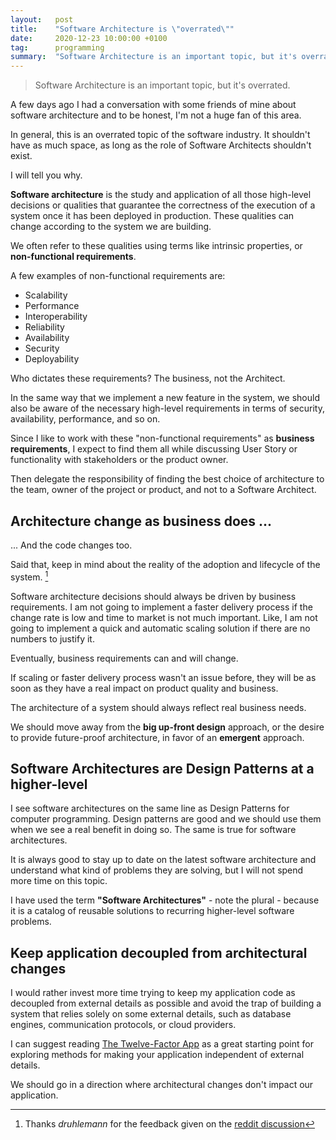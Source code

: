 ```yaml
---
layout:   post
title:    "Software Architecture is \"overrated\""
date:     2020-12-23 10:00:00 +0100
tag:      programming
summary:  "Software Architecture is an important topic, but it's overrated."
---
```


> Software Architecture is an important topic, but it's overrated.

A few days ago I had a conversation with some friends of mine about software architecture and to be honest, I'm not a huge fan of this area.

In general, this is an overrated topic of the software industry. It shouldn't have as much space, as long as the role of Software Architects shouldn't exist.

I will tell you why.

**Software architecture** is the study and application of all those high-level decisions or qualities that guarantee the correctness of the execution of a system once it has been deployed in production. These qualities can change according to the system we are building.

We often refer to these qualities using terms like intrinsic properties, or **non-functional requirements**.

A few examples of non-functional requirements are:

- Scalability
- Performance
- Interoperability
- Reliability
- Availability
- Security
- Deployability

Who dictates these requirements? The business, not the Architect.

In the same way that we implement a new feature in the system, we should also be aware of the necessary high-level requirements in terms of security, availability, performance, and so on.

Since I like to work with these "non-functional requirements" as **business requirements**, I expect to find them all while discussing User Story or functionality with stakeholders or the product owner.

Then delegate the responsibility of finding the best choice of architecture to the team, owner of the project or product, and not to a Software Architect.

## Architecture change as business does ...

... And the code changes too.

Said that, keep in mind about the reality of the adoption and lifecycle of the system. [^1]

Software architecture decisions should always be driven by business requirements. I am not going to implement a faster delivery process if the change rate is low and time to market is not much important. Like, I am not going to implement a quick and automatic scaling solution if there are no numbers to justify it.

Eventually, business requirements can and will change.

If scaling or faster delivery process wasn't an issue before, they will be as soon as they have a real impact on product quality and business.

The architecture of a system should always reflect real business needs.

We should move away from the **big up-front design** approach, or the desire to provide future-proof architecture, in favor of an **emergent** approach.

## Software Architectures are Design Patterns at a higher-level

I see software architectures on the same line as Design Patterns for computer programming. Design patterns are good and we should use them when we see a real benefit in doing so. The same is true for software architectures.

It is always good to stay up to date on the latest software architecture and understand what kind of problems they are solving, but I will not spend more time on this topic.

I have used the term **"Software Architectures"** - note the plural - because it is a catalog of reusable solutions to recurring higher-level software problems.

## Keep application decoupled from architectural changes

I would rather invest more time trying to keep my application code as decoupled from external details as possible and avoid the trap of building a system that relies solely on some external details, such as database engines, communication protocols, or cloud providers.

I can suggest reading [The Twelve-Factor App](https://12factor.net/) as a great starting point for exploring methods for making your application independent of external details.

We should go in a direction where architectural changes don't impact our application.

[^1]: Thanks _druhlemann_ for the feedback given on the [reddit discussion](https://www.reddit.com/r/programming/comments/kizie4/software_architecture_is_overrated_questions_and/)